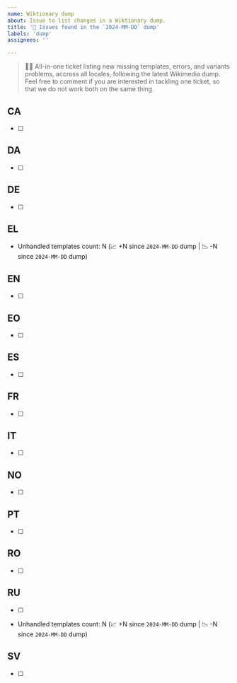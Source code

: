 ```yaml
---
name: Wiktionary dump
about: Issue to list changes in a Wiktionary dump.
title: '🥮 Issues found in the `2024-MM-DD` dump'
labels: 'dump'
assignees: ''

---
```


> 🧙‍♂️ All-in-one ticket listing new missing templates, errors, and variants problems, accross all locales, following the latest Wikimedia dump.
> Feel free to comment if you are interested in tackling one ticket, so that we do not work both on the same thing.

<!-- Remove empty sections. -->

## CA

- [ ] 

## DA

- [ ] 

## DE

- [ ] 

## EL

- Unhandled templates count: N (📈 +N since `2024-MM-DD` dump | 📉 -N since `2024-MM-DD` dump)

## EN

- [ ] 

## EO

- [ ] 

## ES

- [ ] 

## FR

- [ ]

## IT

- [ ] 

## NO

- [ ] 

## PT

- [ ] 

## RO

- [ ] 

## RU

- [ ] 
- Unhandled templates count: N (📈 +N since `2024-MM-DD` dump | 📉 -N since `2024-MM-DD` dump)

## SV

- [ ] 
